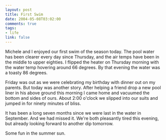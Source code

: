 ```yaml
--- 
layout: post
title: First Swim
date: 2004-05-08T03:02:00
comments: true
tags:
- life
link: false
---
```

Michele and I enjoyed our first swim of the season today. The pool water has been clearer every day since Thursday, and the air temps have been in the middle to upper eighties. I flipped the heater on Thursday morning with the water temp hovering around 66 degrees. By that evening the water was a toasty 86 degrees.

Friday was out as we were celebrating my birthday with dinner out on my parents. But today was another story. After helping a friend drop a new pool liner in his above ground this morning I came home and vacuumed the bottom and sides of ours. About 2:00 o'clock we slipped into our suits and jumped in for ninety minutes of bliss.

It has been a long seven months since we were last in the water in September. And we had missed it. We're both pleasantly tired this evening, but already looking forward to another dip tomorrow.

Some fun in the summer sun.
